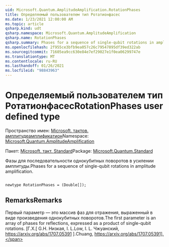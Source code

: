 ```yaml
---
uid: Microsoft.Quantum.AmplitudeAmplification.RotationPhases
title: Определяемый пользователем тип Ротатионфасес
ms.date: 1/23/2021 12:00:00 AM
ms.topic: article
qsharp.kind: udt
qsharp.namespace: Microsoft.Quantum.AmplitudeAmplification
qsharp.name: RotationPhases
qsharp.summary: Phases for a sequence of single-qubit rotations in amplitude amplification.
ms.openlocfilehash: 2f955ce3bfb9ea057c26c79547895df39ed322ab
ms.sourcegitcommit: 71605ea9cc630e84e7ef29027e1f0ea06299747e
ms.translationtype: MT
ms.contentlocale: ru-RU
ms.lasthandoff: 01/26/2021
ms.locfileid: "98843963"
---
```

# <a name="rotationphases-user-defined-type"></a><span data-ttu-id="4b12d-102">Определяемый пользователем тип Ротатионфасес</span><span class="sxs-lookup"><span data-stu-id="4b12d-102">RotationPhases user defined type</span></span>

<span data-ttu-id="4b12d-103">Пространство имен: [Microsoft. тактов. амплитудеамплификатион](xref:Microsoft.Quantum.AmplitudeAmplification)</span><span class="sxs-lookup"><span data-stu-id="4b12d-103">Namespace: [Microsoft.Quantum.AmplitudeAmplification](xref:Microsoft.Quantum.AmplitudeAmplification)</span></span>

<span data-ttu-id="4b12d-104">Пакет: [Microsoft. такт. Standard](https://nuget.org/packages/Microsoft.Quantum.Standard)</span><span class="sxs-lookup"><span data-stu-id="4b12d-104">Package: [Microsoft.Quantum.Standard](https://nuget.org/packages/Microsoft.Quantum.Standard)</span></span>


<span data-ttu-id="4b12d-105">Фазы для последовательности однокубитных поворотов в усилении амплитуды.</span><span class="sxs-lookup"><span data-stu-id="4b12d-105">Phases for a sequence of single-qubit rotations in amplitude amplification.</span></span>

```qsharp

newtype RotationPhases = (Double[]);
```



## <a name="remarks"></a><span data-ttu-id="4b12d-106">Remarks</span><span class="sxs-lookup"><span data-stu-id="4b12d-106">Remarks</span></span>

<span data-ttu-id="4b12d-107">Первый параметр — это массив фаз для отражения, выраженный в виде произведения однокубитных поворотов.</span><span class="sxs-lookup"><span data-stu-id="4b12d-107">The first parameter is an array of phases for reflections, expressed as a product of single-qubit rotations.</span></span>
<span data-ttu-id="4b12d-108">[Г.Х.</span><span class="sxs-lookup"><span data-stu-id="4b12d-108">[ G.H.</span></span> <span data-ttu-id="4b12d-109">Низкая, I. L.</span><span class="sxs-lookup"><span data-stu-id="4b12d-109">Low, I. L.</span></span> <span data-ttu-id="4b12d-110">Чжуанский, https://arxiv.org/abs/1707.05391 ].</span><span class="sxs-lookup"><span data-stu-id="4b12d-110">Chuang, https://arxiv.org/abs/1707.05391].</span></span>